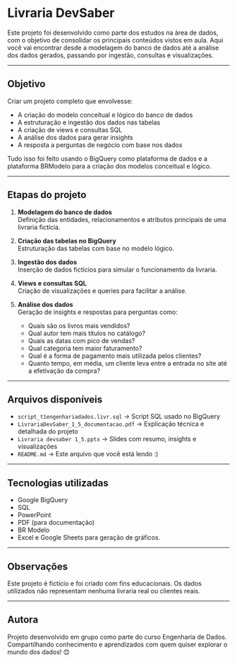 # Livraria DevSaber

Este projeto foi desenvolvido como parte dos estudos na área de dados, com o objetivo de consolidar os principais conteúdos vistos em aula. Aqui você vai encontrar desde a modelagem do banco de dados até a análise dos dados gerados, passando por ingestão, consultas e visualizações.

---

## Objetivo

Criar um projeto completo que envolvesse:

- A criação do modelo conceitual e lógico do banco de dados
- A estruturação e ingestão dos dados nas tabelas
- A criação de views e consultas SQL
- A análise dos dados para gerar insights
- A resposta a perguntas de negócio com base nos dados

Tudo isso foi feito usando o BigQuery como plataforma de dados e a plataforma BRModelo para a criação dos modelos conceitual e lógico.

---

## Etapas do projeto

1. **Modelagem do banco de dados**  
   Definição das entidades, relacionamentos e atributos principais de uma livraria fictícia.

2. **Criação das tabelas no BigQuery**  
   Estruturação das tabelas com base no modelo lógico.

3. **Ingestão dos dados**  
   Inserção de dados fictícios para simular o funcionamento da livraria.

4. **Views e consultas SQL**  
   Criação de visualizações e queries para facilitar a análise.

5. **Análise dos dados**  
   Geração de insights e respostas para perguntas como:
   - Quais são os livros mais vendidos?
   - Qual autor tem mais títulos no catálogo?
   - Quais as datas com pico de vendas?
   - Qual categoria tem maior faturamento?
   - Qual é a forma de pagamento mais utilizada pelos clientes?
   - Quanto tempo, em média, um cliente leva entre a entrada no site até a efetivação da compra?

---

## Arquivos disponíveis

- `script_t1engenhariadados.livr.sql` → Script SQL usado no BigQuery
- `LivrariaDevSaber_1_5_documentacao.pdf` → Explicação técnica e detalhada do projeto
- `Livraria devsaber 1_5.pptx` → Slides com resumo, insights e visualizações
- `README.md` → Este arquivo que você está lendo :)

---

## Tecnologias utilizadas

- Google BigQuery
- SQL
- PowerPoint
- PDF (para documentação)
- BR Modelo
- Excel e Google Sheets para geração de gráficos.

---

## Observações

Este projeto é fictício e foi criado com fins educacionais. 
Os dados utilizados não representam nenhuma livraria real ou clientes reais.

---

## Autora

Projeto desenvolvido em grupo como parte do curso Engenharia de Dados.  
Compartilhando conhecimento e aprendizados com quem quiser explorar o mundo dos dados! 😊
